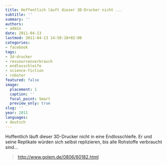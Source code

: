 ```yaml
---
title: Hoffentlich läuft dieser 3D-Drucker nicht ...
subtitle: ''
summary: ''
authors:
- admin
date: 2011-04-13
lastmod: 2011-04-13 14:58:18+02:00
categories:
- facebook
tags:
- 3d-drucker
- ressourcenverbrauch
- endlosschleife
- science-fiction
- roboter
featured: false
image:
  placement: 1
  caption: ''
  focal_point: Smart
  preview_only: true
slug: ''
year: 2011
languages:
- deutsch
---
```


Hoffentlich läuft dieser 3D-Drucker nicht in eine Endlosschleife. Er und seine Replikate würden sich selbst replizieren, bis alle Rohstoffe verbraucht sind...
> http://www.golem.de/0806/60182.html